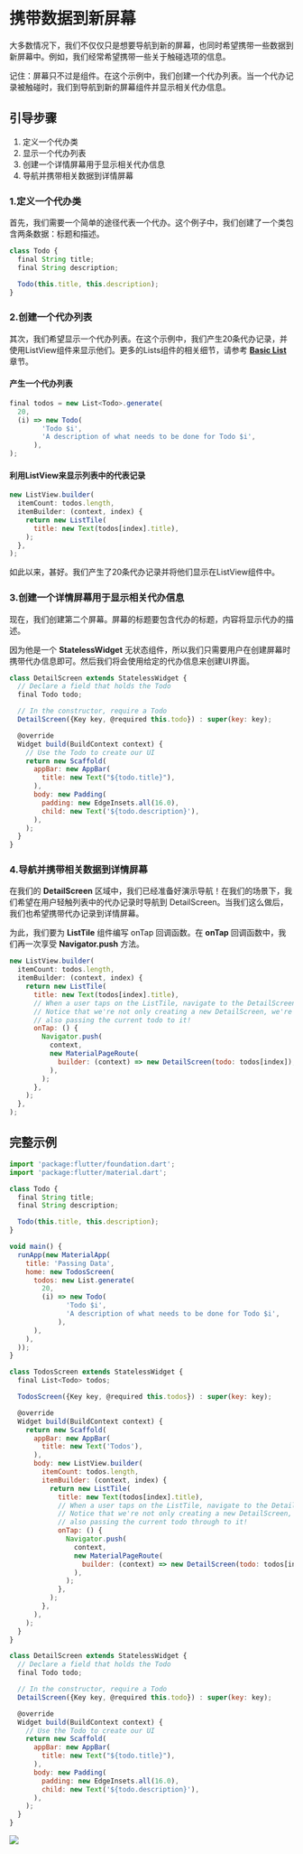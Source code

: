 # 携带数据到新屏幕

大多数情况下，我们不仅仅只是想要导航到新的屏幕，也同时希望携带一些数据到新屏幕中。例如，我们经常希望携带一些关于触碰选项的信息。

记住：屏幕只不过是组件。在这个示例中，我们创建一个代办列表。当一个代办记录被触碰时，我们到导航到新的屏幕组件并显示相关代办信息。

## 引导步骤

1. 定义一个代办类
2. 显示一个代办列表
3. 创建一个详情屏幕用于显示相关代办信息
4. 导航并携带相关数据到详情屏幕

### 1.定义一个代办类

首先，我们需要一个简单的途径代表一个代办。这个例子中，我们创建了一个类包含两条数据：标题和描述。

```js
class Todo {
  final String title;
  final String description;

  Todo(this.title, this.description);
}
```

### 2.创建一个代办列表

其次，我们希望显示一个代办列表。在这个示例中，我们产生20条代办记录，并使用ListView组件来显示他们。更多的Lists组件的相关细节，请参考 [**Basic List**](https://flutter.io/cookbook/lists/basic-list/) 章节。

#### 产生一个代办列表

```js
final todos = new List<Todo>.generate(
  20,
  (i) => new Todo(
        'Todo $i',
        'A description of what needs to be done for Todo $i',
      ),
);
```

#### 利用ListView来显示列表中的代表记录

```js
new ListView.builder(
  itemCount: todos.length,
  itemBuilder: (context, index) {
    return new ListTile(
      title: new Text(todos[index].title),
    );
  },
);
```

如此以来，甚好。我们产生了20条代办记录并将他们显示在ListView组件中。

### 3.创建一个详情屏幕用于显示相关代办信息

现在，我们创建第二个屏幕。屏幕的标题要包含代办的标题，内容将显示代办的描述。

因为他是一个 **StatelessWidget** 无状态组件，所以我们只需要用户在创建屏幕时携带代办信息即可。然后我们将会使用给定的代办信息来创建UI界面。

```js
class DetailScreen extends StatelessWidget {
  // Declare a field that holds the Todo
  final Todo todo;

  // In the constructor, require a Todo
  DetailScreen({Key key, @required this.todo}) : super(key: key);

  @override
  Widget build(BuildContext context) {
    // Use the Todo to create our UI
    return new Scaffold(
      appBar: new AppBar(
        title: new Text("${todo.title}"),
      ),
      body: new Padding(
        padding: new EdgeInsets.all(16.0),
        child: new Text('${todo.description}'),
      ),
    );
  }
}
```

### 4.导航并携带相关数据到详情屏幕

在我们的 **DetailScreen** 区域中，我们已经准备好演示导航！在我们的场景下，我们希望在用户轻触列表中的代办记录时导航到 DetailScreen。当我们这么做后，我们也希望携带代办记录到详情屏幕。

为此，我们要为 **ListTile** 组件编写 onTap 回调函数。在 **onTap** 回调函数中，我们再一次享受 **Navigator.push** 方法。

```js
new ListView.builder(
  itemCount: todos.length,
  itemBuilder: (context, index) {
    return new ListTile(
      title: new Text(todos[index].title),
      // When a user taps on the ListTile, navigate to the DetailScreen.
      // Notice that we're not only creating a new DetailScreen, we're
      // also passing the current todo to it!
      onTap: () {
        Navigator.push(
          context,
          new MaterialPageRoute(
            builder: (context) => new DetailScreen(todo: todos[index]),
          ),
        );
      },
    );
  },
);
```

## 完整示例

```js
import 'package:flutter/foundation.dart';
import 'package:flutter/material.dart';

class Todo {
  final String title;
  final String description;

  Todo(this.title, this.description);
}

void main() {
  runApp(new MaterialApp(
    title: 'Passing Data',
    home: new TodosScreen(
      todos: new List.generate(
        20,
        (i) => new Todo(
              'Todo $i',
              'A description of what needs to be done for Todo $i',
            ),
      ),
    ),
  ));
}

class TodosScreen extends StatelessWidget {
  final List<Todo> todos;

  TodosScreen({Key key, @required this.todos}) : super(key: key);

  @override
  Widget build(BuildContext context) {
    return new Scaffold(
      appBar: new AppBar(
        title: new Text('Todos'),
      ),
      body: new ListView.builder(
        itemCount: todos.length,
        itemBuilder: (context, index) {
          return new ListTile(
            title: new Text(todos[index].title),
            // When a user taps on the ListTile, navigate to the DetailScreen.
            // Notice that we're not only creating a new DetailScreen, we're
            // also passing the current todo through to it!
            onTap: () {
              Navigator.push(
                context,
                new MaterialPageRoute(
                  builder: (context) => new DetailScreen(todo: todos[index]),
                ),
              );
            },
          );
        },
      ),
    );
  }
}

class DetailScreen extends StatelessWidget {
  // Declare a field that holds the Todo
  final Todo todo;

  // In the constructor, require a Todo
  DetailScreen({Key key, @required this.todo}) : super(key: key);

  @override
  Widget build(BuildContext context) {
    // Use the Todo to create our UI
    return new Scaffold(
      appBar: new AppBar(
        title: new Text("${todo.title}"),
      ),
      body: new Padding(
        padding: new EdgeInsets.all(16.0),
        child: new Text('${todo.description}'),
      ),
    );
  }
}
```

![](/assets/passing-data.gif)

